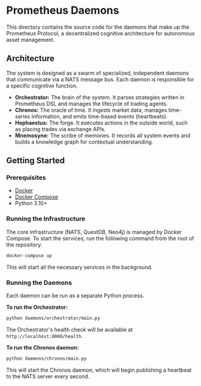 # Prometheus Daemons

This directory contains the source code for the daemons that make up the Prometheus Protocol, a decentralized cognitive architecture for autonomous asset management.

## Architecture

The system is designed as a swarm of specialized, independent daemons that communicate via a NATS message bus. Each daemon is responsible for a specific cognitive function.

-   **Orchestrator:** The brain of the system. It parses strategies written in Prometheus DSL and manages the lifecycle of trading agents.
-   **Chronos:** The oracle of time. It ingests market data, manages time-series information, and emits time-based events (heartbeats).
-   **Hephaestus:** The forge. It executes actions in the outside world, such as placing trades via exchange APIs.
-   **Mnemosyne:** The scribe of memories. It records all system events and builds a knowledge graph for contextual understanding.

## Getting Started

### Prerequisites

-   [Docker](https://www.docker.com/get-started)
-   [Docker Compose](https://docs.docker.com/compose/install/)
-   Python 3.10+

### Running the Infrastructure

The core infrastructure (NATS, QuestDB, Neo4j) is managed by Docker Compose. To start the services, run the following command from the root of the repository:

```bash
docker-compose up
```

This will start all the necessary services in the background.

### Running the Daemons

Each daemon can be run as a separate Python process.

**To run the Orchestrator:**

```bash
python daemons/orchestrator/main.py
```

The Orchestrator's health check will be available at `http://localhost:8000/health`.

**To run the Chronos daemon:**

```bash
python daemons/chronos/main.py
```

This will start the Chronos daemon, which will begin publishing a heartbeat to the NATS server every second.
